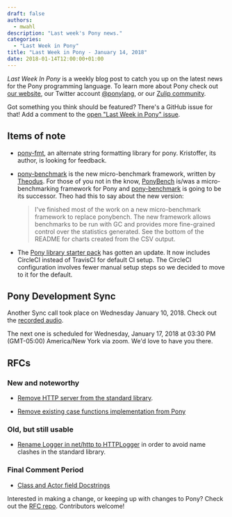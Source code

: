 ```yaml
---
draft: false
authors:
  - mwahl
description: "Last week's Pony news."
categories:
  - "Last Week in Pony"
title: "Last Week in Pony - January 14, 2018"
date: 2018-01-14T12:00:00+01:00
---
```

_Last Week In Pony_ is a weekly blog post to catch you up on the latest news for the Pony programming language. To learn more about Pony check out [our website](https://ponylang.io), our Twitter account [@ponylang](https://twitter.com/ponylang), or our [Zulip community](https://ponylang.zulipchat.com).

Got something you think should be featured? There's a GitHub issue for that! Add a comment to the [open "Last Week in Pony" issue](https://github.com/ponylang/ponylang.github.io/issues?q=is%3Aissue+is%3Aopen+label%3Alast-week-in-pony).
<!-- more -->

## Items of note

- [pony-fmt](https://github.com/krig/pony-fmt), an alternate string formatting library for pony. Kristoffer, its author, is looking for feedback.
- [pony-benchmark](https://github.com/Theodus/pony-benchmark) is the new micro-benchmark framework, written by [Theodus](https://github.com/Theodus). For those of you not in the know, [PonyBench](https://stdlib.ponylang.io/pony_bench--index) is/was a micro-benchmarking framework for Pony and [pony-benchmark](https://github.com/Theodus/pony-benchmark) is going to be its successor. Theo had this to say about the new version:

  > I've finished most of the work on a new micro-benchmark framework to replace ponybench. The new framework allows benchmarks to be run with GC and provides more fine-grained control over the statistics generated. See the bottom of the README for charts created from the CSV output.

- The [Pony library starter pack](https://github.com/ponylang/library-project-starter) has gotten an update. It now includes CircleCI instead of TravisCI for default CI setup. The CircleCI configuration involves fewer manual setup steps so we decided to move to it for the default.

## Pony Development Sync

Another Sync call took place on Wednesday January 10, 2018. Check out the [recorded audio](https://sync-recordings.ponylang.io/r/2018_01_10.m4a).

The next one is scheduled for Wednesday, January 17, 2018 at 03:30 PM (GMT-05:00) America/New York via zoom. We'd love to have you there.

## RFCs

### New and noteworthy

- [Remove HTTP server from the standard library](https://github.com/ponylang/rfcs/pull/117).

- [Remove existing case functions implementation from Pony](https://github.com/ponylang/rfcs/pull/118)

### Old, but still usable

- [Rename Logger in net/http to HTTPLogger](https://github.com/ponylang/rfcs/pull/116) in order to avoid name clashes in the standard library.

### Final Comment Period

- [Class and Actor field Docstrings](https://github.com/ponylang/rfcs/pull/115)

Interested in making a change, or keeping up with changes to Pony? Check out the [RFC repo](https://github.com/ponylang/rfcs). Contributors welcome!
